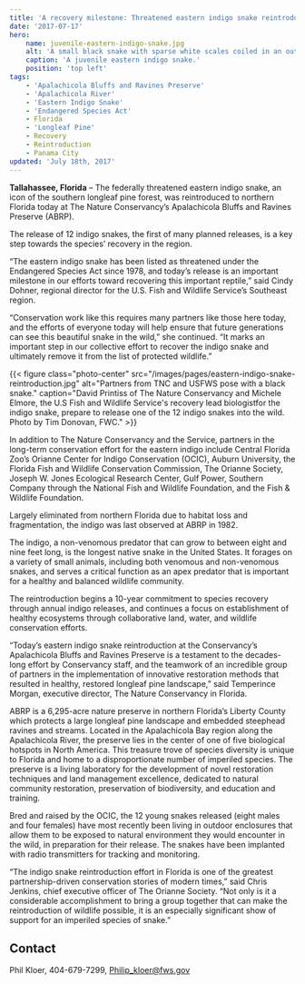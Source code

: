 ```yaml
---
title: 'A recovery milestone: Threatened eastern indigo snake reintroduced to Florida Panhandle'
date: '2017-07-17'
hero:
    name: juvenile-eastern-indigo-snake.jpg
    alt: 'A small black snake with sparse white scales coiled in an outstretched hand.'
    caption: 'A juvenile eastern indigo snake.'
    position: 'top left'
tags:
    - 'Apalachicola Bluffs and Ravines Preserve'
    - 'Apalachicola River'
    - 'Eastern Indigo Snake'
    - 'Endangered Species Act'
    - Florida
    - 'Longleaf Pine'
    - Recovery
    - Reintroduction
    - Panama City
updated: 'July 18th, 2017'
---
```


**Tallahassee, Florida** – The federally threatened eastern indigo snake, an icon of the southern longleaf pine forest, was reintroduced to northern Florida today at The Nature Conservancy’s Apalachicola Bluffs and Ravines Preserve (ABRP).

The release of 12 indigo snakes, the first of many planned releases, is a key step towards the species’ recovery in the region.

“The eastern indigo snake has been listed as threatened under the Endangered Species Act since 1978, and today’s release is an important milestone in our efforts toward recovering this important reptile,” said Cindy Dohner, regional director for the U.S. Fish and Wildlife Service’s Southeast region.

“Conservation work like this requires many partners like those here today, and the efforts of everyone today will help ensure that future generations can see this beautiful snake in the wild,” she continued. “It marks an important step in our collective effort to recover the indigo snake and ultimately remove it from the list of protected wildlife.”

{{< figure class="photo-center" src="/images/pages/eastern-indigo-snake-reintroduction.jpg" alt="Partners from TNC and USFWS pose with a black snake." caption="David Printiss of The Nature Conservancy and Michele Elmore, the U.S Fish and Wildlife Service's recovery lead biologistfor the indigo snake, prepare to release one of the 12 indigo snakes into the wild. Photo by Tim Donovan, FWC." >}}

In addition to The Nature Conservancy and the Service, partners in the long-term conservation effort for the eastern indigo include Central Florida Zoo’s Orianne Center for Indigo Conservation (OCIC), Auburn University, the Florida Fish and Wildlife Conservation Commission, The Orianne Society, Joseph W. Jones Ecological Research Center, Gulf Power, Southern Company through the National Fish and Wildlife Foundation, and the Fish & Wildlife Foundation.

Largely eliminated from northern Florida due to habitat loss and fragmentation, the indigo was last observed at ABRP in 1982.

The indigo, a non-venomous predator that can grow to between eight and nine feet long, is the longest native snake in the United States. It forages on a variety of small animals, including both venomous and non-venomous snakes, and serves a critical function as an apex predator that is important for a healthy and balanced wildlife community.

The reintroduction begins a 10-year commitment to species recovery through annual indigo releases, and continues a focus on establishment of healthy ecosystems through collaborative land, water, and wildlife conservation efforts.

“Today’s eastern indigo snake reintroduction at the Conservancy’s Apalachicola Bluffs and Ravines Preserve is a testament to the decades-long effort by Conservancy staff, and the teamwork of an incredible group of partners in the implementation of innovative restoration methods that resulted in healthy, restored longleaf pine landscape,” said Temperince Morgan, executive director, The Nature Conservancy in Florida.

ABRP is a 6,295-acre nature preserve in northern Florida’s Liberty County which protects a large longleaf pine landscape and embedded steephead ravines and streams. Located in the Apalachicola Bay region along the Apalachicola River, the preserve lies in the center of one of five biological hotspots in North America.  This treasure trove of species diversity is unique to Florida and home to a disproportionate number of imperiled species. The preserve is a living laboratory for the development of novel restoration techniques and land management excellence, dedicated to natural community restoration, preservation of biodiversity, and education and training.

Bred and raised by the OCIC, the 12 young snakes released (eight males and four females) have most recently been living in outdoor enclosures that allow them to be exposed to natural environment they would encounter in the wild, in preparation for their release. The snakes have been implanted with radio transmitters for tracking and monitoring.

“The indigo snake reintroduction effort in Florida is one of the greatest partnership-driven conservation stories of modern times,” said Chris Jenkins, chief executive officer of The Orianne Society. “Not only is it a considerable accomplishment to bring a group together that can make the reintroduction of wildlife possible, it is an especially significant show of support for an imperiled species of snake.”

## Contact

Phil Kloer, 404-679-7299, [Philip_kloer@fws.gov](mailto:Philip_kloer@fws.gov)  
